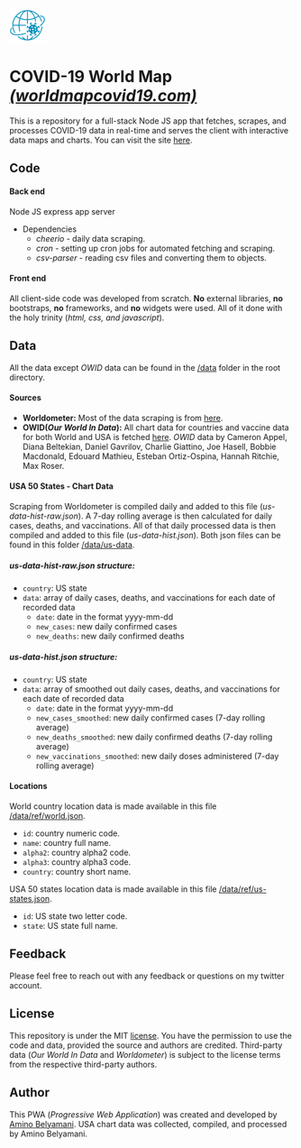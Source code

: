 ![COVID-19 World Map Logo](logo.png) 
# COVID-19 World Map [*(worldmapcovid19.com)*](https://worldmapcovid19.com)
This is a repository for a full-stack Node JS app that fetches, scrapes, and processes COVID-19 data in real-time and serves the client with interactive data maps and charts. You can visit the site [here](https://worldmapcovid19.com).
## Code
#### Back end
Node JS express app server
* Dependencies
    * *cheerio* - daily data scraping.
    * *cron* - setting up cron jobs for automated fetching and scraping.
    * *csv-parser* - reading csv files and converting them to objects.

#### Front end
All client-side code was developed from scratch. **No** external libraries, **no** bootstraps, **no** frameworks, and **no** widgets were used. All of it done with the holy trinity (*html, css, and javascript*).
## Data
All the data except *OWID* data can be found in the [/data](https://github.com/aminobelyamani/covid-19-world-map/tree/master/data) folder in the root directory.
#### Sources
* **Worldometer:** Most of the data scraping is from [here](https://www.worldometers.info/coronavirus/).
* **OWID(*Our World In Data*):** All chart data for countries and vaccine data for both World and USA is fetched [here](https://github.com/owid/covid-19-data/tree/master/public/data). *OWID* data by Cameron Appel, Diana Beltekian, Daniel Gavrilov, Charlie Giattino, Joe Hasell, Bobbie Macdonald, Edouard Mathieu, Esteban Ortiz-Ospina, Hannah Ritchie, Max Roser.

#### USA 50 States - Chart Data
Scraping from Worldometer is compiled daily and added to this file (*us-data-hist-raw.json*). A 7-day rolling average is then calculated for daily cases, deaths, and vaccinations. All of that daily processed data is then compiled and added to this file (*us-data-hist.json*). Both json files can be found in this folder [/data/us-data](https://github.com/aminobelyamani/covid-19-world-map/tree/master/data/us-data).
##### *us-data-hist-raw.json* structure:
* `country`: US state
* `data`: array of daily cases, deaths, and vaccinations for each date of recorded data
    * `date`: date in the format yyyy-mm-dd
    * `new_cases`: new daily confirmed cases
    * `new_deaths`: new daily confirmed deaths
    
##### *us-data-hist.json* structure:
* `country`: US state
* `data`: array of smoothed out daily cases, deaths, and vaccinations for each date of recorded data
    * `date`: date in the format yyyy-mm-dd
    * `new_cases_smoothed`: new daily confirmed cases (7-day rolling average)
    * `new_deaths_smoothed`: new daily confirmed deaths (7-day rolling average)
    * `new_vaccinations_smoothed`: new daily doses administered (7-day rolling average)

#### Locations
World country location data is made available in this file [/data/ref/world.json](https://github.com/aminobelyamani/covid-19-world-map/tree/master/data/ref/world.json).
* `id`: country numeric code.
* `name`: country full name.
* `alpha2`: country alpha2 code.
* `alpha3`: country alpha3 code.
* `country`: country short name.

USA 50 states location data is made available in this file [/data/ref/us-states.json](https://github.com/aminobelyamani/covid-19-world-map/tree/master/data/ref/us-states.json).
* `id`: US state two letter code.
* `state`: US state full name.

## Feedback
Please feel free to reach out with any feedback or questions on my twitter account.
## License
This repository is under the MIT [license](https://github.com/aminobelyamani/covid-19-world-map/blob/master/LICENSE). You have the permission to use the code and data, provided the source and authors are credited. Third-party data (*Our World In Data* and *Worldometer*) is subject to the license terms from the respective third-party authors.
## Author
This PWA (*Progressive Web Application*) was created and developed by [Amino Belyamani](https://aminobelyamani.com). USA chart data was collected, compiled, and processed by Amino Belyamani.